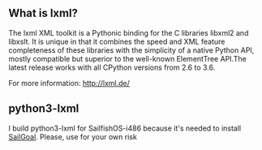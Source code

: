 ## What is lxml?
The lxml XML toolkit is a Pythonic binding for the C libraries libxml2 and libxslt.
It is unique in that it combines the speed and XML feature completeness of these libraries with the simplicity of a native Python API, mostly compatible but superior to the well-known ElementTree API.The latest release works with all CPython versions from 2.6 to 3.6.

For more information: http://lxml.de/

## python3-lxml
I build python3-lxml for SailfishOS-i486 because it's needed to install [SailGoal](https://openrepos.net/content/emanymton/sailgoal). Please, use for your own risk
